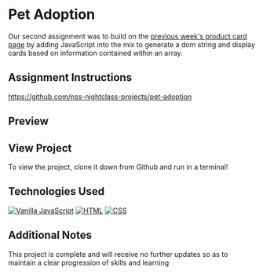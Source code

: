 # Pet Adoption
Our second assignment was to build on the [previous week's product card page](https://github.com/atphy/product-cards) by adding JavaScript into the mix to generate a dom string and display cards based on information contained within an array.

## Assignment Instructions
https://github.com/nss-nightclass-projects/pet-adoption

## Preview

## View Project
To view the project, clone it down from Github and run in a terminal!

## Technologies Used
[![Vanilla JavaScript](https://img.shields.io/badge/-Vanilla%20JavaScript-2c9fcc?style=flat-square)](#) [![HTML](https://img.shields.io/badge/-HTML-2c9fcc?style=flat-square)](#) [![CSS](https://img.shields.io/badge/-CSS-2c9fcc?style=flat-square)](#)

## Additional Notes
This project is complete and will receive no further updates so as to maintain a clear progression of skills and learning
